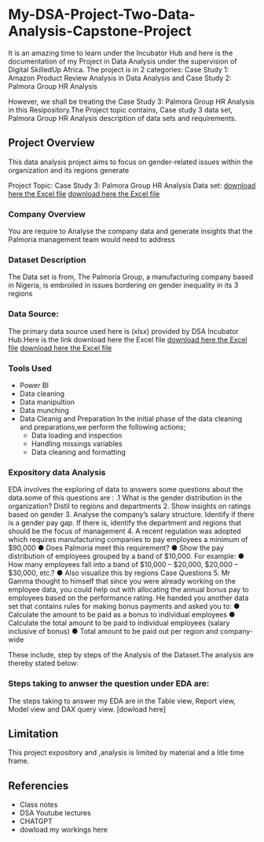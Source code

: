 # My-DSA-Project-Two-Data-Analysis-Capstone-Project

It is an amazing time to learn under the Incubator Hub and here is the documentation of my Project in Data Analysis under the supervision of Digital SkilledUp Africa. The project is in 2 categories: Case Study 1: Amazon Product Review Analysis in Data Analysis and Case Study 2: Palmora Group HR Analysis

However, we shall be treating the Case Study 3: Palmora Group HR Analysis in this Resipository.The Project topic contains, Case study 3 data set, Palmora Group HR Analysis  description of data sets and requirements.

## Project Overview
This data analysis project aims to focus on  gender-related issues within the organization and its regions generate 

Project Topic: Case Study 3: Palmora Group HR Analysis
Data set: [download here the Excel file](https://github.com/mercy-adebanjo/My-DSA-Project-Two-Data-Analysis-Capstone-Project/blob/main/Palmoria%20Group%20emp-data.csv)
[download here the Excel file](https://github.com/mercy-adebanjo/My-DSA-Project-Two-Data-Analysis-Capstone-Project/blob/main/Palmoria%20Group%20Bonus%20Rules.xlsx)


### Company Overview
You are require to Analyse the company data and generate insights that the Palmoria management
team would need to address

### Dataset Description
The Data set is from, The Palmoria Group, a manufacturing company based in Nigeria, is embroiled in issues bordering on gender inequality in its 3 regions

### Data Source:
The primary data source used here is (xlsx) provided by DSA Incubator Hub.Here is the link download here the Excel file
[download here the Excel file](https://github.com/mercy-adebanjo/My-DSA-Project-Two-Data-Analysis-Capstone-Project/blob/main/Palmoria%20Group%20emp-data.csv)
[download here the Excel file](https://github.com/mercy-adebanjo/My-DSA-Project-Two-Data-Analysis-Capstone-Project/blob/main/Palmoria%20Group%20Bonus%20Rules.xlsx)

### Tools Used
- Power BI
 - Data cleaning
 - Data manipultion
 - Data munching
 - Data Cleanig and Preparation
   In the initial phase of the data cleaning and preparations,we perform the following actions;
   - Data loading and inspection
   - Handling missings variables
   - Data cleaning and formatting
### Expository data Analysis
EDA involves the exploring of data to answers some questions about the data.some of this questions are : 
.1 What is the gender distribution in the organization? Distil to regions and
departments
2. Show insights on ratings based on gender
3. Analyse the company’s salary structure. Identify if there is a gender pay gap. If
there is, identify the department and regions that should be the focus of
management
4. A recent regulation was adopted which requires manufacturing companies to pay
employees a minimum of $90,000
 ● Does Palmoria meet this requirement?
 ● Show the pay distribution of employees grouped by a band of $10,000. For example:
 ● How many employees fall into a band of $10,000 – $20,000, $20,000 – $30,000,
etc.?
 ● Also visualize this by regions
Case Questions
5. Mr Gamma thought to himself that since you were already working on the employee
data, you could help out with allocating the annual bonus pay to employees based on the
performance rating. He handed you another data set that contains rules for making bonus
payments and asked you to:
 ● Calculate the amount to be paid as a bonus to individual employees
 ● Calculate the total amount to be paid to individual employees (salary inclusive of
bonus)
 ● Total amount to be paid out per region and company-wide

These include, step by steps of the Analysis of the Dataset.The analysis are thereby stated below:

### Steps taking to anwser the question under EDA are:
The steps taking to answer my EDA are in the Table view, Report view, Model view and DAX query view. [dowload here] 


## Limitation
This project expository and ,analysis is limited by material and a litle time frame.

## Referencies
- Class notes
- DSA Youtube lectures
- CHATGPT
- dowload my workings here
  
